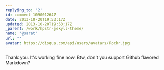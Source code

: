 ```yaml
---
replying_to: '2'
id: comment-1090012647
date: 2013-10-20T19:53:17Z
updated: 2013-10-20T19:53:17Z
_parent: /work/hpstr-jekyll-theme/
name: '@sarat'
url: ''
avatar: https://disqus.com/api/users/avatars/Rockr.jpg
---
```


Thank you. It's working fine now. Btw, don't you support Github flavored
Markdown?
